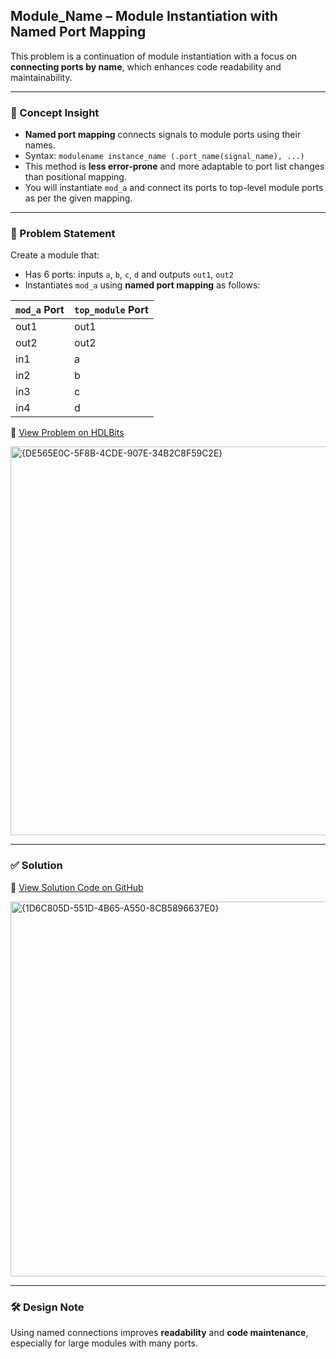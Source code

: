 ## Module_Name – Module Instantiation with Named Port Mapping

This problem is a continuation of module instantiation with a focus on **connecting ports by name**, which enhances code readability and maintainability.

---

### 🧠 Concept Insight  
- **Named port mapping** connects signals to module ports using their names.
- Syntax: `modulename instance_name (.port_name(signal_name), ...)`
- This method is **less error-prone** and more adaptable to port list changes than positional mapping.
- You will instantiate `mod_a` and connect its ports to top-level module ports as per the given mapping.

---

### 📘 Problem Statement  
Create a module that:

- Has 6 ports: inputs `a`, `b`, `c`, `d` and outputs `out1`, `out2`
- Instantiates `mod_a` using **named port mapping** as follows:

| `mod_a` Port | `top_module` Port |
|--------------|-------------------|
| out1         | out1              |
| out2         | out2              |
| in1          | a                 |
| in2          | b                 |
| in3          | c                 |
| in4          | d                 |

🔗 [View Problem on HDLBits](https://hdlbits.01xz.net/wiki/Module_name)

<img width="622" alt="{DE565E0C-5F8B-4CDE-907E-34B2C8F59C2E}" src="https://github.com/user-attachments/assets/614946d8-7a73-4e85-896c-c43cc6403844" />

---

### ✅ Solution  
📄 [View Solution Code on GitHub](https://github.com/EswarAdithya011/HDLBits/blob/main/Problem%20Sets/2.%20Verilog%20Language/2.2%20Modules/2.2.3%20Module_Name/Module_name.v)

<img width="600" alt="{1D6C805D-551D-4B65-A550-8CB5896637E0}" src="https://github.com/user-attachments/assets/794a6f73-5a9f-4a10-a113-49b1d2fdfa45" />

---

### 🛠 Design Note  
Using named connections improves **readability** and **code maintenance**, especially for large modules with many ports.
